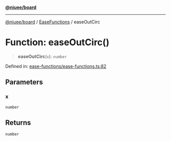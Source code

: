 [**@niuee/board**](../../../README.md)

***

[@niuee/board](../../../globals.md) / [EaseFunctions](../README.md) / easeOutCirc

# Function: easeOutCirc()

> **easeOutCirc**(`x`): `number`

Defined in: [ease-functions/ease-functions.ts:82](https://github.com/niuee/board/blob/a0a1179721d4f4b943b6a9bc156753ac9737e502/src/ease-functions/ease-functions.ts#L82)

## Parameters

### x

`number`

## Returns

`number`
